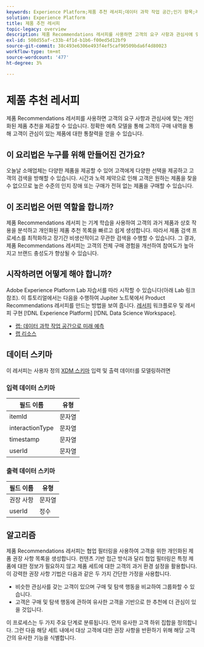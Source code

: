 ```yaml
---
keywords: Experience Platform;제품 추천 레서피;데이터 과학 작업 공간;인기 항목;레서피;사전 작성 레서피
solution: Experience Platform
title: 제품 추천 레서피
topic-legacy: overview
description: 제품 Recommendations 레서피를 사용하면 고객의 요구 사항과 관심사에 맞는 개인화된 제품 추천을 제공할 수 있습니다. 정확한 예측 모델을 통해 고객의 구매 내역을 통해 고객이 관심이 있는 제품에 대한 통찰력을 얻을 수 있습니다.
exl-id: 508d55af-c33b-4f1d-b1b6-f00ed5d12bf9
source-git-commit: 38c493e6306e493f4ef5caf90509bda6f4d80023
workflow-type: tm+mt
source-wordcount: '477'
ht-degree: 3%

---
```


# 제품 추천 레서피

제품 Recommendations 레서피를 사용하면 고객의 요구 사항과 관심사에 맞는 개인화된 제품 추천을 제공할 수 있습니다. 정확한 예측 모델을 통해 고객의 구매 내역을 통해 고객이 관심이 있는 제품에 대한 통찰력을 얻을 수 있습니다.

## 이 요리법은 누구를 위해 만들어진 건가요?

오늘날 소매업체는 다양한 제품을 제공할 수 있어 고객에게 다양한 선택을 제공하고 고객의 검색을 방해할 수 있습니다. 시간과 노력 제약으로 인해 고객은 원하는 제품을 찾을 수 없으므로 높은 수준의 인지 장애 또는 구매가 전혀 없는 제품을 구매할 수 있습니다.

## 이 조리법은 어떤 역할을 합니까?

제품 Recommendations 레서피 는 기계 학습을 사용하여 고객의 과거 제품과 상호 작용을 분석하고 개인화된 제품 추천 목록을 빠르고 쉽게 생성합니다. 따라서 제품 검색 프로세스를 최적화하고 장기간 비생산적이고 무관한 검색을 수행할 수 있습니다. 그 결과, 제품 Recommendations 레서피는 고객의 전체 구매 경험을 개선하여 참여도가 높아지고 브랜드 충성도가 향상될 수 있습니다.

## 시작하려면 어떻게 해야 합니까?

Adobe Experience Platform Lab 자습서를 따라 시작할 수 있습니다(아래 Lab 링크 참조). 이 튜토리얼에서는 다음을 수행하여 Jupiter 노트북에서 Product Recommendations 레서피를 만드는 방법을 보여 줍니다. [레서피](../jupyterlab/create-a-model.md) 워크플로우 및 레서피 구현 [!DNL Experience Platform] [!DNL Data Science Workspace].

* [랩: 데이터 과학 작업 공간으로 미래 예측](https://expleague.azureedge.net/labs/L777/index.html)
* [랩 리소스](https://github.com/adobe/experience-platform-dsw-reference/tree/master/Summit/2019/resources)

## 데이터 스키마

이 레서피는 사용자 정의 [XDM 스키마](../../xdm/schema/field-dictionary.md) 입력 및 출력 데이터를 모델링하려면

### 입력 데이터 스키마

| 필드 이름 | 유형 |
| --- | --- |
| itemId | 문자열 |
| interactionType | 문자열 |
| timestamp | 문자열 |
| userId | 문자열 |

### 출력 데이터 스키마

| 필드 이름 | 유형 |
| --- | --- |
| 권장 사항 | 문자열 |
| userId | 정수 |

## 알고리즘

제품 Recommendations 레서피는 협업 필터링을 사용하여 고객을 위한 개인화된 제품 권장 사항 목록을 생성합니다. 컨텐츠 기반 접근 방식과 달리 협업 필터링은 특정 제품에 대한 정보가 필요하지 않고 제품 세트에 대한 고객의 과거 환경 설정을 활용합니다. 이 강력한 권장 사항 기법은 다음과 같은 두 가지 간단한 가정을 사용합니다.
* 비슷한 관심사를 갖는 고객이 있으며 구매 및 탐색 행동을 비교하여 그룹화할 수 있습니다.
* 고객은 구매 및 탐색 행동에 관하여 유사한 고객을 기반으로 한 추천에 더 관심이 있을 것입니다.

이 프로세스는 두 가지 주요 단계로 분류됩니다. 먼저 유사한 고객 하위 집합을 정의합니다. 그런 다음 해당 세트 내에서 대상 고객에 대한 권장 사항을 반환하기 위해 해당 고객 간의 유사한 기능을 식별합니다.
